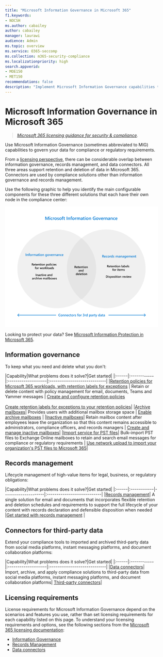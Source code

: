 ```yaml
---
title: "Microsoft Information Governance in Microsoft 365"
f1.keywords:
- NOCSH
ms.author: cabailey
author: cabailey
manager: laurawi
audience: Admin
ms.topic: overview
ms.service: O365-seccomp
ms.collection: m365-security-compliance
ms.localizationpriority: high
search.appverid: 
- MOE150
- MET150
recommendations: false
description: "Implement Microsoft Information Governance capabilities to govern your data for compliance or regulatory requirements."
---
```


# Microsoft Information Governance in Microsoft 365

>*[Microsoft 365 licensing guidance for security & compliance](/office365/servicedescriptions/microsoft-365-service-descriptions/microsoft-365-tenantlevel-services-licensing-guidance/microsoft-365-security-compliance-licensing-guidance).*

Use Microsoft Information Governance (sometimes abbreviated to MIG) capabilities to govern your data for compliance or regulatory requirements.

From a [licensing perspective](#licensing-requirements), there can be considerable overlap between information governance, records management, and data connectors. All three areas support retention and deletion of data in Microsoft 365. Connectors are used by compliance solutions other than information governance and records management. 

Use the following graphic to help you identify the main configurable components for these three different solutions that each have their own node in the compliance center:

![Main components to manage for Microsoft Information Goevernance.](../media/information-governance-components.png)

Looking to protect your data? See [Microsoft Information Protection in Microsoft 365](information-protection.md).

## Information governance

To keep what you need and delete what you don't:
 
|Capability|What problems does it solve?|Get started|
|:------|:------------|:--------------------|:-----------------------------|
|[Retention policies for Microsoft 365 workloads, with retention labels for exceptions](retention.md) | Retain or delete content with policy management for email, documents, Teams and Yammer messages | [Create and configure retention policies](create-retention-policies.md) <br /><br /> [Create retention labels for exceptions to your retention policies](create-retention-labels-information-governance.md)|
|[Archive mailboxes](archive-mailboxes.md)| Provides users with additional mailbox storage space | [Enable archive mailboxes](enable-archive-mailboxes.md) |
|[Inactive mailboxes](inactive-mailboxes-in-office-365.md)| Retain mailbox content after employees leave the organization so that this content remains accessible to administrators, compliance officers, and records managers | [Create and manage inactive mailboxes](create-and-manage-inactive-mailboxes.md)|
|[Import service for PST files](importing-pst-files-to-office-365.md)| Bulk-import PST files to Exchange Online mailboxes to retain and search email messages for compliance or regulatory requirements | [Use network upload to import your organization's PST files to Microsoft 365](use-network-upload-to-import-pst-files.md)|

## Records management

Lifecycle management of high-value items for legal, business, or regulatory obligations:

|Capability|What problems does it solve?|Get started|
|:------|:------------|---------------------|:----------------------------|
|[Records management](records-management.md)| A single solution for email and documents that incorporates flexible retention and deletion schedules and requirements to support the full lifecycle of your content with records declaration and defensible disposition when needed |[Get started with records management](get-started-with-records-management.md) |

## Connectors for third-party data

Extend your compliance tools to imported and archived third-party data from social media platforms, instant messaging platforms, and document collaboration platforms:

|Capability|What problems does it solve?|Get started|
|:------|:------------|:--------------------|:-----------------------------|
|[Data connectors](archiving-third-party-data.md)| Import, archive, and apply compliance solutions to third-party data from social media platforms, instant messaging platforms, and document collaboration platforms| [Third-party connectors](archiving-third-party-data.md#third-party-data-connectors)|

## Licensing requirements

License requirements for Microsoft Information Governance depend on the scenarios and features you use, rather than set licensing requirements for each capability listed on this page. To understand your licensing requirements and options, see the following sections from the [Microsoft 365 licensing documentation](/office365/servicedescriptions/microsoft-365-service-descriptions/microsoft-365-tenantlevel-services-licensing-guidance/microsoft-365-security-compliance-licensing-guidance): 
- [Information Governance](/office365/servicedescriptions/microsoft-365-service-descriptions/microsoft-365-tenantlevel-services-licensing-guidance/microsoft-365-security-compliance-licensing-guidance#information-governance) 
- [Records Management](/office365/servicedescriptions/microsoft-365-service-descriptions/microsoft-365-tenantlevel-services-licensing-guidance/microsoft-365-security-compliance-licensing-guidance#records-management) 
- [Data connectors](/office365/servicedescriptions/microsoft-365-service-descriptions/microsoft-365-tenantlevel-services-licensing-guidance/microsoft-365-security-compliance-licensing-guidance#data-connectors)